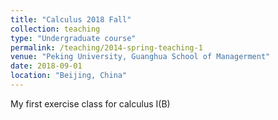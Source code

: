```yaml
---
title: "Calculus 2018 Fall"
collection: teaching
type: "Undergraduate course"
permalink: /teaching/2014-spring-teaching-1
venue: "Peking University, Guanghua School of Managerment"
date: 2018-09-01
location: "Beijing, China"
---
```


My first exercise class for calculus I(B)
